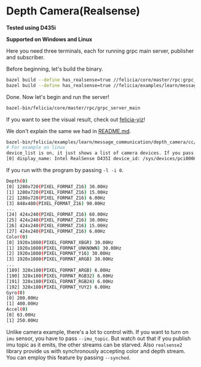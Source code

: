 # Depth Camera(Realsense)

**Tested using D435i**

**Supported on Windows and Linux**

Here you need three terminals, each for running grpc main server, publisher and subscriber.

Before beginning, let's build the binary.

```bash
bazel build --define has_realsense=true //felicia/core/master/rpc:grpc_server_main
bazel build --define has_realsense=true //felicia/examples/learn/message_communication/depth_camera/cc:depth_camera_node_creator
```

Done. Now let's begin and run the server!

```bash
bazel-bin/felicia/core/master/rpc/grpc_server_main
```

If you want to see the visual result, check out [felicia-viz](/felicia-viz/README.md)!

We don't explain the same we had in [README.md](/felicia/examples/learn/message_communication/camera/cc/README.md).

```bash
bazel-bin/felicia/examples/learn/message_communication/depth_camera/cc/depth_camera_node_creator -l
# For example on linux
device_list is on, it just shows a list of camera devices. If you pass -i(--device_index) with the -l then you can iterate the camera formats the device supports.
[0] display_name: Intel RealSense D435I device_id: /sys/devices/pci0000:00/0000:00:14.0/usb2/2-7/2-7.2/2-7.2.1/2-7.2.1:1.0/video4linux/video0 model_id: 0B3A
```

If you run with the program by passing `-l -i 0`.

```bash
Depth(0)
[0] 1280x720(PIXEL_FORMAT_Z16) 30.00Hz
[1] 1280x720(PIXEL_FORMAT_Z16) 15.00Hz
[2] 1280x720(PIXEL_FORMAT_Z16) 6.00Hz
[3] 848x480(PIXEL_FORMAT_Z16) 90.00Hz
...
[24] 424x240(PIXEL_FORMAT_Z16) 60.00Hz
[25] 424x240(PIXEL_FORMAT_Z16) 30.00Hz
[26] 424x240(PIXEL_FORMAT_Z16) 15.00Hz
[27] 424x240(PIXEL_FORMAT_Z16) 6.00Hz
Color(0)
[0] 1920x1080(PIXEL_FORMAT_XBGR) 30.00Hz
[1] 1920x1080(PIXEL_FORMAT_UNKNOWN) 30.00Hz
[2] 1920x1080(PIXEL_FORMAT_Y16) 30.00Hz
[3] 1920x1080(PIXEL_FORMAT_ARGB) 30.00Hz
...
[189] 320x180(PIXEL_FORMAT_ARGB) 6.00Hz
[190] 320x180(PIXEL_FORMAT_RGB32) 6.00Hz
[191] 320x180(PIXEL_FORMAT_RGB24) 6.00Hz
[192] 320x180(PIXEL_FORMAT_YUY2) 6.00Hz
Gyro(0)
[0] 200.00Hz
[1] 400.00Hz
Accel(0)
[0] 63.00Hz
[1] 250.00Hz
```

Unlike camera example, there's a lot to control with. If you want to turn on `imu` sensor, you have to pass `--imu_topic`. But watch out that if you publish imu topic as it emits, the other streams can be starved. Also `realsense2` library provide us with synchronously accepting color and depth stream. You can employ this feature by passing `--synched`.